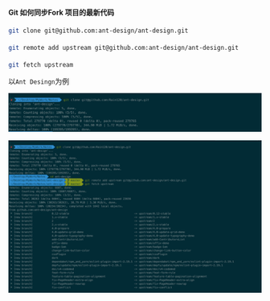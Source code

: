 #### Git 如何同步Fork 项目的最新代码

```sh
git clone git@github.com:ant-design/ant-design.git

git remote add upstream git@github.com:ant-design/ant-design.git

git fetch upstream
```

以`Ant Desingn`为例

![git-fork-tips.png](./images/git-fork-tips.png)

![git-fetch-upstream.png](./images/git-fetch-upstream.png)



